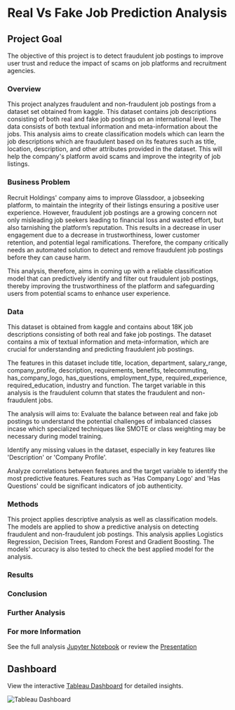 # Real Vs Fake Job Prediction Analysis

## Project Goal
The objective of this project is to detect fraudulent job postings to improve user trust and reduce the impact of scams on job platforms and recruitment agencies.

### Overview
This project analyzes fraudulent and non-fraudulent job postings from a dataset set obtained from kaggle. This dataset contains job descriptions consisting of both real and fake job postings on an international level. The data consists of both textual information and meta-information about the jobs. This analysis aims to create classification models which can learn the job descriptions which are fraudulent based on its features such as title, location, description, and other attributes provided in the dataset. This will help the company's platform avoid scams and improve the integrity of job listings.

### Business Problem
Recruit Holdings' company aims to improve Glassdoor, a jobseeking platform, to maintain the integrity of their listings ensuring a positive user experience. However, fraudulent job postings are a growing concern not only misleading job seekers leading to financial loss and wasted effort, but also tarnishing the platform’s reputation. This results in a decrease in user engagement due to a decrease in trustworthiness, lower customer retention, and potential legal ramifications. Therefore, the company critically needs an automated solution to detect and remove fraudulent job postings before they can cause harm.

This analysis, therefore, aims in coming up with a reliable classification model that can predictively identify and filter out fraudulent job postings, thereby improving the trustworthiness of the platform and safeguarding users from potential scams to enhance user experience.
### Data
This dataset is obtained from kaggle and contains about 18K job descriptions consisting of both real and fake job postings. The dataset contains a mix of textual information and meta-information, which are crucial for understanding and predicting fraudulent job postings.

The features in this dataset include title, location, department, salary_range, company_profile, description, requirements, benefits, telecommuting, has_company_logo, has_questions, employment_type, required_experience, required_education, industry and function. The target variable in this analysis is the fraudulent column that states the fraudulent and non-fraudulent jobs.

The analysis will aims to:
Evaluate the balance between real and fake job postings to understand the potential challenges of imbalanced classes incase which specialized techniques like SMOTE or class weighting may be necessary during model training.

Identify any missing values in the dataset, especially in key features like 'Description' or 'Company Profile'.

Analyze correlations between features and the target variable to identify the most predictive features. Features such as 'Has Company Logo' and 'Has Questions' could be significant indicators of job authenticity.


### Methods
This project applies descriptive analysis as well as classification models. The models are applied to show a predictive analysis on detecting fraudulent and non-fraudulent job postings. This analysis applies Logistics Regression, Decision Trees, Random Forest and Gradient Boosting. The models' accuracy is also tested to check the best applied model for the analysis.

### Results



### Conclusion



### Further Analysis


### For more Information
See the full analysis [Jupyter Notebook](Film_Performance_Analysis.ipynb)  or review the  [Presentation](Film_Data_Analaysis_Presentation.pdf)

## Dashboard

View the interactive [Tableau Dashboard](https://public.tableau.com/app/profile/maureen.wambugu/viz/Film_Analysis_Dashboard/FilmAnalysisDashboard?publish=yes) for detailed insights.

![Tableau Dashboard](Images/Film_Analysis_Dashboard.png)